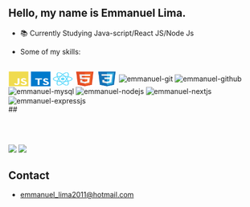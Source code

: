 ## Hello, my name is Emmanuel Lima.
- 📚 Currently Studying Java-script/React JS/Node Js

- Some of my skills:

</div>
  <div style="display: inline_block"><br>
  <img align="center" alt="emanuel-Js" height="30" width="40" src="https://raw.githubusercontent.com/devicons/devicon/master/icons/javascript/javascript-plain.svg">
  <img align="center" alt="emanuel-Ts" height="30" width="40" src="https://raw.githubusercontent.com/devicons/devicon/master/icons/typescript/typescript-plain.svg">
  <img align="center" alt="emanuel-React" height="30" width="40" src="https://raw.githubusercontent.com/devicons/devicon/master/icons/react/react-original.svg">
  <img align="center" alt="emanuel-HTML" height="30" width="40" src="https://raw.githubusercontent.com/devicons/devicon/master/icons/html5/html5-original.svg">
  <img align="center" alt="emanuel-CSS" height="30" width="40" src="https://raw.githubusercontent.com/devicons/devicon/master/icons/css3/css3-original.svg">
   <img align="center" alt="emmanuel-git" height="30" width="40" src="https://cdn.jsdelivr.net/gh/devicons/devicon/icons/git/git-original.svg">
    <img align="center" alt="emmanuel-github" height="30" width="40" src="https://cdn.jsdelivr.net/gh/devicons/devicon/icons/github/github-original.svg">
    <img align="center" alt="emmanuel-mysql" height="30" width="40" src="https://cdn.jsdelivr.net/gh/devicons/devicon/icons/mysql/mysql-original-wordmark.svg">
    <img align="center" alt="emmanuel-nodejs" height="30" width="40" src="https://cdn.jsdelivr.net/gh/devicons/devicon/icons/nodejs/nodejs-original-wordmark.svg">
        <img align="center" alt="emmanuel-nextjs" height="30" width="40" src="https://cdn.jsdelivr.net/gh/devicons/devicon/icons/nextjs/nextjs-original-wordmark.svg">
         <img align="center" alt="emmanuel-expressjs" height="30" width="40" src="https://cdn.jsdelivr.net/gh/devicons/devicon/icons/express/express-original-wordmark.svg">


          
</div> 
  ##


<br><br>
  
<div>
  <a href="https://www.instagram.com/emmanuellima09/" target="_blank"><img src="https://img.shields.io/badge/-Instagram-%23E4405F?style=for-the-badge&logo=instagram&logoColor=white" target="_blank"></a>
  <a href="https://www.linkedin.com/in/emmanuel-lima-11ba8120b/" target="_blank"><img src="https://img.shields.io/badge/-LinkedIn-%230077B5?style=for-the-badge&logo=linkedin&logoColor=white" target="_blank"></a> 
 </div>

 ## Contact
* emmanuel_lima2011@hotmail.com
